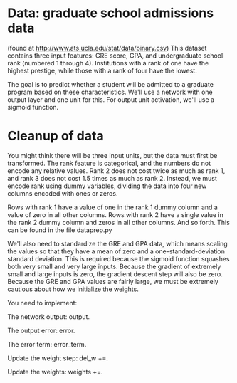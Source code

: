 # Data: graduate school admissions data 
(found at http://www.ats.ucla.edu/stat/data/binary.csv) 
This dataset contains three input features: GRE score, GPA, and undergraduate school rank (numbered 1 through 4).
Institutions with a rank of one have the highest prestige, while those with a rank of four have the lowest.

The goal is to predict whether a student will be admitted to a graduate program based on these characteristics. 
We'll use a network with one output layer and one unit for this. For output unit activation, we'll use a sigmoid function.

# Cleanup of data
You might think there will be three input units, but the data must first be transformed. 
The rank feature is categorical, and the numbers do not encode any relative values. 
Rank 2 does not cost twice as much as rank 1, and rank 3 does not cost 1.5 times as much as rank 2. 
Instead, we must encode rank using dummy variables, dividing the data into four new columns encoded with ones or zeros. 

Rows with rank 1 have a value of one in the rank 1 dummy column and a value of zero in all other columns. 
Rows with rank 2 have a single value in the rank 2 dummy column and zeros in all other columns. And so forth.
This can be found in the file dataprep.py

We'll also need to standardize the GRE and GPA data, which means scaling the values so that they have a mean of zero and a one-standard-deviation standard deviation. 
This is required because the sigmoid function squashes both very small and very large inputs.
Because the gradient of extremely small and large inputs is zero, the gradient descent step will also be zero. 
Because the GRE and GPA values are fairly large, we must be extremely cautious about how we initialize the weights.

You need to implement:


The network output: output. 

The output error: error.

The error term: error_term.

Update the weight step: del_w +=.

Update the weights: weights +=.













